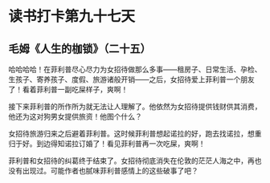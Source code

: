 # 读书打卡第九十七天

## 毛姆《人生的枷锁》（二十五）

哈哈哈哈！在菲利普尽心尽力为女招待做那么多事——租房子、日常生活、孕检、生孩子、寄养孩子、度假、旅游诸般开销——之后，女招待爱上菲利普一个朋友了！看着菲利普一副吃屎样子，爽啊！

接下来菲利普的所作所为就无法让人理解了。他依然为女招待提供钱财供其消费，他还为这对狗男女提供旅资！他图个什么？

女招待旅游归来之后避着菲利普。这时候菲利普想起诺拉的好，跑去找诺拉，想重归于好。到边得知诺拉订婚了！看见菲利普再一次吃屎，爽啊！

菲利普和女招待的纠葛终于结束了。女招待彻底消失在伦敦的茫茫人海之中，再也没有出现过。可能作者也腻味菲利普感情上的这些破事了吧？